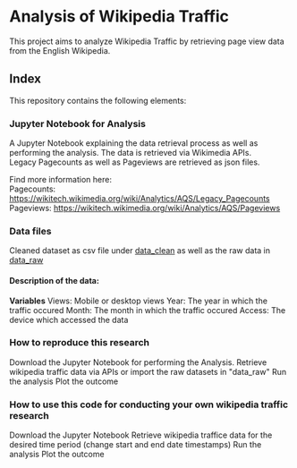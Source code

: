 # Analysis of Wikipedia Traffic

This project aims to analyze Wikipedia Traffic by retrieving page view data from the English Wikipedia. 

## Index 

This repository contains the following elements:

### Jupyter Notebook for Analysis

A Jupyter Notebook explaining the data retrieval process as well as performing the analysis. 
The data is retrieved via Wikimedia APIs.   
Legacy Pagecounts as well as Pageviews are retrieved as json files.

Find more information here:  
Pagecounts: https://wikitech.wikimedia.org/wiki/Analytics/AQS/Legacy_Pagecounts  
Pageviews: https://wikitech.wikimedia.org/wiki/Analytics/AQS/Pageviews

### Data files

Cleaned dataset as csv file under [data_clean](https://github.com/FUB-HCC/hcds-winter-2020/tree/main/assignments/A2_ReproducibilityWorkflow/masc/data_clean/en-wikipedia_traffic_200712-202010.csv) as well as the raw data in [data_raw](https://github.com/FUB-HCC/hcds-winter-2020/blob/main/assignments/A2_ReproducibilityWorkflow/data_clean/) 

  
#### Description of the data:  
**Variables**
Views: Mobile or desktop views
Year: The year in which the traffic occured
Month: The month in which the traffic occured
Access: The device which accessed the data

### How to reproduce this research

Download the Jupyter Notebook for performing the Analysis.
Retrieve wikipedia traffic data via APIs or import the raw datasets in "data_raw"
Run the analysis
Plot the outcome

### How to use this code for conducting your own wikipedia traffic research

Download the Jupyter Notebook 
Retrieve wikipedia traffice data for the desired time period (change start and end date timestamps)
Run the analysis
Plot the outcome
